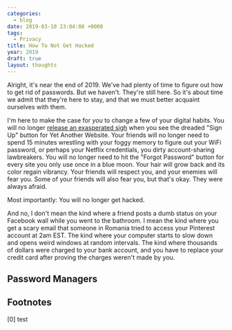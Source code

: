 ```yaml
---
categories:
  - blog
date: 2019-03-10 23:04:08 +0000
tags:
  - Privacy
title: How To Not Get Hacked
year: 2019
draft: true
layout: thoughts
---
```


Alright, it's near the end of 2019. We've had plenty of time to figure out how to get rid of passwords. But we haven't. They're still here. So it's about time we admit that they're here to stay, and that we must better acquaint ourselves with them.

I'm here to make the case for _you_ to change a few of your digital habits. You will no longer <a href="https://en.wikipedia.org/wiki/Password_fatigue" target="_blank">release an exasperated sigh</a> when you see the dreaded "Sign Up" button for Yet Another Website. Your friends will no longer need to spend 15 minutes wrestling with your foggy memory to figure out your WiFi password, or perhaps your Netflix credentials, you dirty account-sharing lawbreakers. You will no longer need to hit the "Forgot Password" button for every site you only use once in a blue moon. Your hair will grow back and its color regain vibrancy. Your friends will respect you, and your enemies will fear you. Some of your friends will also fear you, but that's okay. They were always afraid.

Most importantly: You will no longer get hacked.

And no, I don't mean the kind where a friend posts a dumb status on your Facebook wall while you went to the bathroom. I mean the kind where you get a scary email that someone in Romania tried to access your Pinterest account at 2am EST. The kind where your computer starts to slow down and opens weird windows at random intervals. The kind where thousands of dollars were charged to your bank account, and you have to replace your credit card after proving the charges weren't made by you.

## Password Managers

## Footnotes

<span id="ref0">[0]</span> test
